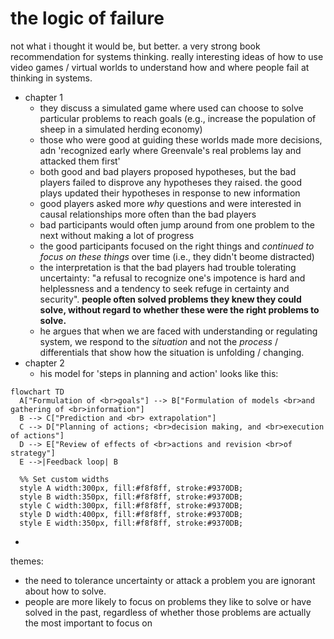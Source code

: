 # the logic of failure

not what i thought it would be, but better. a very strong book recommendation for systems thinking. really interesting ideas of how to use video games / virtual worlds to understand how and where people fail at thinking in systems.

- chapter 1
  - they discuss a simulated game where used can choose to solve particular problems to reach goals (e.g., increase the population of sheep in a simulated herding economy)
  - those who were good at guiding these worlds made more decisions, adn 'recognized early where Greenvale's real problems lay and attacked them first'
  - both good and bad players proposed hypotheses, but the bad players failed to disprove any hypotheses they raised. the good plays updated their hypotheses in response to new information
  - good players asked more _why_ questions and were interested in causal relationships more often than the bad players
  - bad participants would often jump around from one problem to the next without making a lot of progress
  - the good participants focused on the right things and _continued to focus on these things_ over time (i.e., they didn't beome distracted)
  - the interpretation is that the bad players had trouble tolerating uncertainty: "a refusal to recognize one's impotence is hard and helplessness and a tendency to seek refuge in certainty and security". **people often solved problems they knew they could solve, without regard to whether these were the right problems to solve.**
  - he argues that when we are faced with understanding or regulating system, we respond to the _situation_ and not the _process_ / differentials that show how the situation is unfolding / changing. 
- chapter 2
  - his model for 'steps in planning and action' looks like this:
```mermaid
flowchart TD
  A["Formulation of <br>goals"] --> B["Formulation of models <br>and gathering of <br>information"]
  B --> C["Prediction and <br> extrapolation"]
  C --> D["Planning of actions; <br>decision making, and <br>execution of actions"]
  D --> E["Review of effects of <br>actions and revision <br>of strategy"]
  E -->|Feedback loop| B

  %% Set custom widths
  style A width:300px, fill:#f8f8ff, stroke:#9370DB;
  style B width:350px, fill:#f8f8ff, stroke:#9370DB;
  style C width:300px, fill:#f8f8ff, stroke:#9370DB;
  style D width:400px, fill:#f8f8ff, stroke:#9370DB;
  style E width:350px, fill:#f8f8ff, stroke:#9370DB;
```
  - 


themes:

- the need to tolerance uncertainty or attack a problem you are ignorant about how to solve.
- people are more likely to focus on problems they like to solve or have solved in the past, regardless of whether those problems are actually the most important to focus on